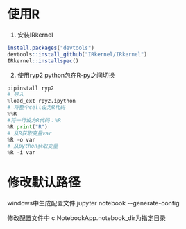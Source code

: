 # 使用R
1. 安装IRkernel
```R
install.packages("devtools")
devtools::install_github("IRkernel/IRkernel")
IRkernel::installspec()
```
2. 使用ryp2 python包在R-py之间切换 
```Python
pipinstall ryp2
# 导入
%load_ext rpy2.ipython
# 将整个cell设为R代码
%%R
#将一行设为R代码：%R
%R print("R")
# 从R获取变量var
%R -o var
# 从python获取变量
%R -i var
```

# 修改默认路径
windows中生成配置文件
jupyter notebook --generate-config

修改配置文件中
c.NotebookApp.notebook_dir为指定目录